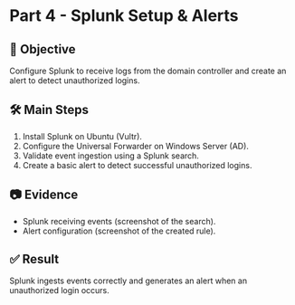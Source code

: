 # Part 4 - Splunk Setup & Alerts

## 🎯 Objective
Configure Splunk to receive logs from the domain controller and create an alert to detect unauthorized logins.

## 🛠️ Main Steps
1. Install Splunk on Ubuntu (Vultr).
2. Configure the Universal Forwarder on Windows Server (AD).
3. Validate event ingestion using a Splunk search.
4. Create a basic alert to detect successful unauthorized logins.

## 📷 Evidence
- Splunk receiving events (screenshot of the search).
- Alert configuration (screenshot of the created rule).

## ✅ Result
Splunk ingests events correctly and generates an alert when an unauthorized login occurs.

